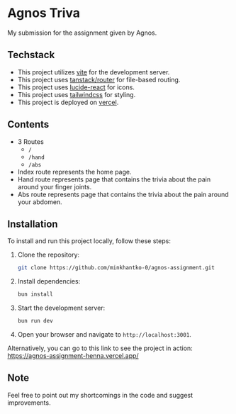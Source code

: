 # Agnos Triva

My submission for the assignment given by Agnos.

## Techstack

- This project utilizes [vite](https://vitejs.dev/) for the development server.
- This project uses [tanstack/router](https://tanstack.com/router/latest) for file-based routing.
- This project uses [lucide-react](https://lucide.dev/) for icons.
- This project uses [tailwindcss](https://tailwindcss.com/) for styling.
- This project is deployed on [vercel](https://vercel.com/).

## Contents

- 3 Routes
  - `/`
  - `/hand`
  - `/abs`
- Index route represents the home page.
- Hand route represents page that contains the trivia about the pain around your finger joints.
- Abs route represents page that contains the trivia about the pain around your abdomen.

## Installation

To install and run this project locally, follow these steps:

1. Clone the repository:

   ```bash
   git clone https://github.com/minkhantko-0/agnos-assignment.git
   ```

2. Install dependencies:

   ```bash
   bun install
   ```

3. Start the development server:

   ```bash
   bun run dev
   ```

4. Open your browser and navigate to `http://localhost:3001`.

Alternatively, you can go to this link to see the project in action: https://agnos-assignment-henna.vercel.app/

## Note

Feel free to point out my shortcomings in the code and suggest improvements.
